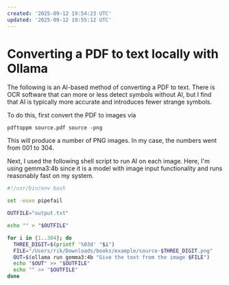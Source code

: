 ```yaml
---
created: '2025-09-12 19:54:23 UTC'
updated: '2025-09-12 19:55:12 UTC'
---
```


# Converting a PDF to text locally with Ollama

The following is an AI-based method of converting a PDF to text.
There is OCR software that can more or less detect symbols without AI, but I find that AI is typically more accurate and introduces fewer strange symbols.

To do this, first convert the PDF to images via

```raw
pdftoppm source.pdf source -png
```

This will produce a number of PNG images.
In my case, the numbers went from 001 to 304.

Next, I used the following shell script to run AI on each image.
Here, I'm using gemma3:4b since it is a model with image input functionality and runs reasonably fast on my system.

```sh
#!/usr/bin/env bash

set -euxo pipefail

OUTFILE="output.txt"

echo "" > "$OUTFILE"

for i in {1..304}; do
  THREE_DIGIT=$(printf '%03d' "$i")
  FILE="/Users/rik/Downloads/books/example/source-$THREE_DIGIT.png"
  OUT=$(ollama run gemma3:4b "Give the text from the image $FILE")
  echo "$OUT" >> "$OUTFILE"
  echo "" >> "$OUTFILE"
done
```

